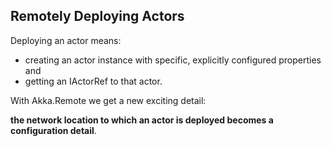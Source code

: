 ## Remotely Deploying Actors

Deploying an actor means:
- creating an actor instance with specific, explicitly configured properties and
- getting an IActorRef to that actor.

With Akka.Remote we get a new exciting detail:

**the network location to which an actor is deployed becomes a configuration detail**.
